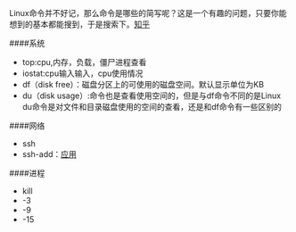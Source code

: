   Linux命令并不好记，那么命令是哪些的简写呢？这是一个有趣的问题，只要你能想到的基本都能搜到，于是搜索下。[知乎](https://www.zhihu.com/question/49073893?sort=created)
  
####系统

* top:cpu,内存，负载，僵尸进程查看
* iostat:cpu输入输入，cpu使用情况
* df（disk free）：磁盘分区上的可使用的磁盘空间。默认显示单位为KB
* du（disk usage）:命令也是查看使用空间的，但是与df命令不同的是Linux du命令是对文件和目录磁盘使用的空间的查看，还是和df命令有一些区别的

####网络

* ssh
* ssh-add：[应用](https://www.cnblogs.com/edward2013/p/5396254.html)

####进程

* kill 
 * -3
 * -9
 * -15 